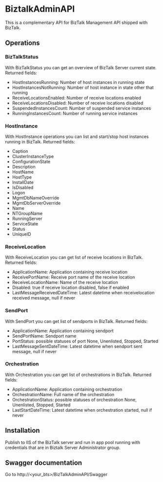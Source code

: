 # BiztalkAdminAPI

This is a complementary API for BizTalk Management API shipped with BizTalk.

## Operations 

### BizTalkStatus

With BizTalkStatus you can get an overview of BizTalk Server current state.
Returned fields:
- HostInstancesRunning: Number of host instances in running state
- HostInstancesNotRunning: Number of host instance in state other that running
- ReceiveLocationsEnabled: Number of receive locations enabled
- ReceiveLocationsDisabled: Number of receive locations disabled
- SuspendedInstancesCount: Number of suspended service instances
- RunningInstancesCount: Number of running service instances

### HostInstance

With HostInstance operations you can list and start/stop host instances running in BizTalk.
Returned fields:
- Caption
- ClusterInstanceType
- ConfigurationState
- Description
- HostName
- HostType
- InstallDate
- IsDisabled
- Logon
- MgmtDbNameOverride
- MgmtDbServerOverride
- Name
- NTGroupName
- RunningServer
- ServiceState
- Status
- UniqueID

### ReceiveLocation

With ReceiveLocation you can get list of receive locations in BizTalk. 
Returned fields:
- ApplicationName: Application containing receive location
- ReceivePortName: Receive port name of the receive location
- ReceiveLocationName: Name of the receive location
- Disabled: true if receive location disabled, false if enabled
- LastMessageReceivedDateTime: Latest datetime when receivelocation received message, null if never

### SendPort

With SendPort you can get list of sendports in BizTalk. 
Returned fields:
- ApplicationName: Application containing sendport
- SendPortName: Sendport name
- PortStatus: possible statuses of port None, Unenlisted, Stopped, Started
- LastMessageSentDateTime: Latest datetime when sendport sent message, null if never

### Orchestration

With Orchestration you can get list of orchestrations in BizTalk. 
Returned fields:
- ApplicationName: Application containing orchestration
- OrchestrationName: Full name of the orchestration
- OrchestrationStatus: possible statuses of orchestration None, Unenlisted, Stopped, Started
- LastStartDateTime: Latest datetime when orchestration started, null if never

## Installation

Publish to IIS of the BizTalk server and run in app pool running with credentials that are in  Biztalk Server Administrator group.

## Swagger documentation

Go to http://<your_bts>/BizTalkAdminAPI/Swagger